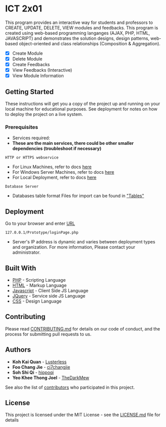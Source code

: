 # ICT 2x01

This program provides an interactive way for students and professors to CREATE, UPDATE, DELETE, VIEW modules and feedbacks. This program is created using web-based programming langanges (AJAX, PHP, HTML, JAVASCRIPT) and demonstrates the solution designs, design patterns, web-based object-oriented and class relationships (Composition & Aggregation).  
- [x] Create Module
- [x] Delete Module
- [x] Create Feedbacks
- [x] View Feedbacks (Interactive)
- [x] View Module Information

## Getting Started

These instructions will get you a copy of the project up and running on your local machine for educational purposes. See deployment for notes on how to deploy the project on a live system.

### Prerequisites

* Services required:
* **These are the main services, there could be other smaller dependencies (troubleshoot if necessary)**
```
HTTP or HTTPS webservice
```
* For Linux Machines, refer to docs [here](https://www.digitalocean.com/community/tutorials/how-to-configure-the-apache-web-server-on-an-ubuntu-or-debian-vps)
* For Windows Server Machines, refer to docs [here](https://support.microsoft.com/en-sg/help/323972/how-to-set-up-your-first-iis-web-site)
* For Local Deployment, refer to docs [here](https://blog.templatetoaster.com/install-xampp-on-windows/)
```
Database Server
```
* Databases table format Files for import can be found in ["Tables\"](https://github.com/lusterless/ICT2x01/tree/main/Tables)


## Deployment

Go to your browser and enter [URL](127.0.0.1/Prototype/loginPage.php)
```
127.0.0.1/Prototype/loginPage.php
```
* Server's IP address is dynamic and varies between deployment types and organization. For more information, Please contact your administrator.

## Built With

* [PHP](https://www.php.net/) - Scripting Language
* [HTML](https://html.com/) - Markup Language 
* [Javascript](https://www.javascript.com/) - Client Side JS Language 
* [JQuery](https://jquery.com/) - Service side JS Language 
* [CSS](https://css-tricks.com/) - Design Language 


## Contributing

Please read [CONTRIBUTING.md](https://github.com/lusterless/Singapore-Bus-Map-Development/blob/master/CONTRIBUTING.md) for details on our code of conduct, and the process for submitting pull requests to us.

## Authors

* **Koh Kai Quan** - [Lusterless](https://github.com/lusterless)
* **Foo Chang Jie** - [cj7changjie](https://github.com/cj7changjie)
* **Soh Shi Qi** - [hippoqi](https://github.com/hippoqi)
* **Yeo Khee Thong Joel** - [TheDarkMew](https://github.com/TheDarkMew)

See also the list of [contributors](CONTRIBUTING.md) who participated in this project.

## License

This project is licensed under the MIT License - see the [LICENSE.md](LICENSE.md) file for details
